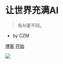 <!-- _coverpage.md -->


# 让世界充满AI

> 有AI更不同。

- by CZM

[博客](https://czm.cool/)
[开始](#main)

<!-- 背景图片 -->

![](https://cdn.jsdelivr.net/gh/CZM1998/blog_img@master/img/%E6%B4%9B%E5%A4%A9%E4%BE%9D%E7%AA%97%E5%8F%B0%E5%9D%90%E7%9D%80.png)
